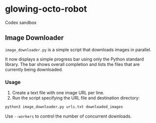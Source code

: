 # glowing-octo-robot
Codex sandbox

## Image Downloader

`image_downloader.py` is a simple script that downloads images in parallel.

It now displays a simple progress bar using only the Python standard library.
The bar shows overall completion and lists the files that are currently being
downloaded.

### Usage

1. Create a text file with one image URL per line.
2. Run the script specifying the URL file and destination directory:

```bash
python3 image_downloader.py urls.txt downloaded_images
```

Use `--workers` to control the number of concurrent downloads.
